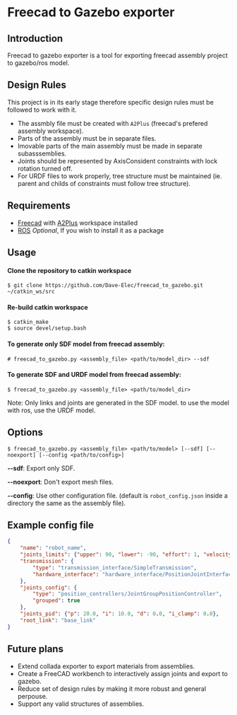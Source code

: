 # Freecad to Gazebo exporter

## Introduction
Freecad to gazebo exporter is a tool for exporting freecad assembly project to gazebo/ros model.

## Design Rules
This project is in its early stage therefore specific design rules must be followed to work with it.
* The assmbly file must be created with `A2Plus` (freecad's prefered assembly workspace).
* Parts of the assembly must be in separate files.
* Imovable parts of the main assembly must be made in separate subasssemblies.
* Joints should be represented by AxisConsident constraints with lock rotation turned off.
* For URDF files to work properly, tree structure must be maintained (ie. parent and childs of constraints must follow tree structure).

## Requirements
* [Freecad][freecad] with [A2Plus][a2plus] workspace installed
* [ROS][ros] *Optional*, If you wish to install it as a package

## Usage

#### Clone the repository to catkin workspace
```console
$ git clone https://github.com/Dave-Elec/freecad_to_gazebo.git ~/catkin_ws/src
```

#### Re-build catkin workspace
```console
$ catkin_make
$ source devel/setup.bash
```

#### To generate only SDF model from freecad assembly:
```console
# freecad_to_gazebo.py <assembly_file> <path/to/model_dir> --sdf
```

#### To generate SDF and URDF model from freecad assembly:
```console
$ freecad_to_gazebo.py <assembly_file> <path/to/model_dir>
```
Note: Only links and joints are generated in the SDF model. to use the model with ros, use the URDF model.

## Options
```console
$ freecad_to_gazebo.py <assembly_file> <path/to/model> [--sdf] [--noexport] [--config <path/to/config>]
```

**--sdf**: Export only SDF.

**--noexport**: Don't export mesh files.

**--config**: Use other configuration file. (default is `robot_config.json` inside a directory the same as the assembly file).


## Example config file
```json
{
    "name": "robot_name",
    "joints_limits": {"upper": 90, "lower": -90, "effort": 1, "velocity": 5},
    "transmission": {
        "type": "transmission_interface/SimpleTransmission",
        "hardware_interface": "hardware_interface/PositionJointInterface"
    },
    "joints_config": {
        "type": "position_controllers/JointGroupPositionController",
        "grouped": true
    },
    "joints_pid": {"p": 20.0, "i": 10.0, "d": 0.0, "i_clamp": 0.0},
    "root_link": "base_link"
}
```

## Future plans
* Extend collada exporter to export materials from assemblies.
* Create a FreeCAD workbench to interactively assign joints and export to gazebo.
* Reduce set of design rules by making it more robust and general perpouse.
* Support any valid structures of assemblies.

[freecad]:https://freecadweb.org
[a2plus]:https://github.com/kbwbe/A2plus
[ros]:https://ros.org
